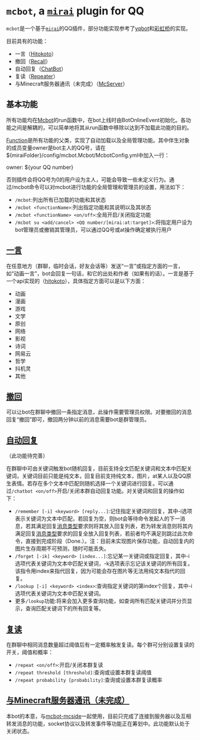 # `mcbot`, a [`mirai`](https://github.com/mamoe/mirai) plugin for QQ

`mcbot`是一个基于[`mirai`](https://github.com/mamoe/mirai)的QQ插件，部分功能实现参考了[yqbot](https://github.com/Yongqi-Zhuo/yqbot)和[彩虹桥](https://github.com/niltok/tesseract)的实现。

目前具有的功能：
- 一言（[Hitokoto](#一言)）
- 撤回（[Recall](#撤回)）
- 自动回复（[ChatBot](#自动回复)）
- 复读（[Repeater](#复读)）
- 与Minecraft服务器通讯（未完成）（[McServer](#McServer)）

## 基本功能

所有功能均在[Mcbot](src/main/kotlin/Mcbot.kt)的run函数中，在bot上线时由BotOnlineEvent初始化。各功能之间是解耦的，可以简单地将其从run函数中移除以达到不加载此功能的目的。

[Function](src/main/kotlin/Function.kt)是所有功能的父类，实现了自动加载以及全局管理功能。其中伴生对象的成员变量owner是bot主人的QQ号，请在${miraiFolder}/config/mcbot.Mcbot/McbotConfig.yml中加入一行：

owner: ${your QQ number}

否则插件会将QQ号为0的用户设为主人，可能会导致一些未定义行为。通过/mcbot命令可以对mcbot进行功能的全局管理和管理员的设置，用法如下：

- `/mcbot`:列出所有已加载的功能和其状态
- `/mcbot <functionName>`:列出指定功能和其说明以及其状态
- `/mcbot <functionName> <on/off>`:全局开启/关闭指定功能
- `/mcbot su <add/cancel> <QQ number/[mirai:at:target]>`:将指定用户设为bot管理员或撤销其管理员，可以通过QQ号或at操作确定被执行用户

## [一言](src/main/kotlin/Hitokoto.kt)

在任意地方（群聊，临时会话，好友会话等）发送“一言”或指定方面的一言，如“动画一言”，bot会回复一句话，和它的出处和作者（如果有的话）。一言是基于一个api实现的（[hitokoto](https://hitokoto.cn)），具体指定方面可以是以下方面：
- 动画
- 漫画
- 游戏
- 文学
- 原创
- 网络
- 影视
- 诗词
- 网易云
- 哲学
- 抖机灵
- 其他

## [撤回](src/main/kotlin/Recall.kt)

可以让bot在群聊中撤回一条指定消息，此操作需要管理员权限。对要撤回的消息回复“撤回”即可，撤回两分钟以前的消息需要bot是群管理员。

## [自动回复](src/main/kotlin/ChatBot.kt)

（此功能待完善）

在群聊中可由关键词触发bot随机回复，目前支持全文匹配关键词和文本中匹配关键词，关键词目前只能是纯文本，回复目前支持<a id = "ReplyType">纯文本，图片，at某人以及QQ原生表情</a>。若存在多个文本中匹配则随机选择一个关键词进行回复。可以通过`/chatbot <on/off>`开启/关闭本群自动回复功能。对关键词和回复的操作如下：

- `/remember [-i] <keyword> [reply...]`:记住指定关键词的回复，其中-i选项表示关键词为文本中匹配，若回复为空，则bot会等待命令发起人的下一消息，若其满足回复[消息类型](#ReplyType)要求则将其放入回复列表，若为转发消息则将其内满足回复[消息类型](#ReplyType)要求的回复全放入回复列表，若前者均不满足则跳过此次命令，直接到完成阶段（Done.）。注：目前未实现图片保存功能，自动回复内的图片生存周期不可预测，随时可能丢失。
- `/forget [-ik] <keyword> [index...]`:忘记某一关键词或指定回复，其中-i选项代表关键词为文本中匹配关键词，-k选项表示忘记该关键词的所有回复。该指令用index来指代回复，因为可能会存在图片等无法用纯文本指代的回复。
- `/lookup [-i] <keyword> <index>`:查询指定关键词的第index个回复，其中-i选项代表关键词为文本中匹配关键词。
- 更多`/lookup`功能:将来会加入更多查询功能，如查询所有匹配关键词并分页显示，查询匹配关键词下的所有回复等。

## [复读](src/main/kotlin/Repeater.kt)

在群聊中相同消息数量超过阈值后有一定概率触发复读。每个群可分别设置复读的开关，阈值和概率：

- `/repeat <on/off>`:开启/关闭本群复读
- `/repeat threshold [threshold]`:查询或设置本群复读阈值
- `/repeat probability [probability]`:查询或设置本群复读概率

## <a id = "McServer">[与Minecraft服务器通讯（未完成）](src/main/kotlin/McServer.kt)</a>

本bot的本意，与[mcbot-mcside](https://github.com/Zhu-Aemon/mcbot-mcside)一起使用，目前只完成了连接到服务器以及互相转发消息的功能，socket协议以及转发事件等功能正在筹划中。此功能默认处于关闭状态。
